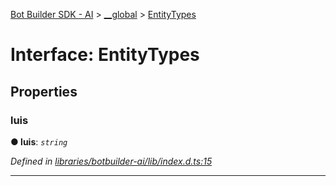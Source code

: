 [Bot Builder SDK - AI](../README.md) > [__global](../modules/botbuilder_ai.__global.md) > [EntityTypes](../interfaces/botbuilder_ai.__global.entitytypes.md)



# Interface: EntityTypes


## Properties
<a id="luis"></a>

###  luis

**●  luis**:  *`string`* 

*Defined in [libraries/botbuilder-ai/lib/index.d.ts:15](https://github.com/Microsoft/botbuilder-js/blob/13506b4/libraries/botbuilder-ai/lib/index.d.ts#L15)*





___


